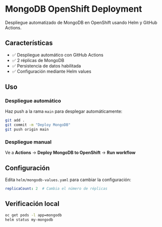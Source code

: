 # MongoDB OpenShift Deployment

Despliegue automatizado de MongoDB en OpenShift usando Helm y GitHub Actions.

## Características

- ✅ Despliegue automático con GitHub Actions
- ✅ 2 réplicas de MongoDB
- ✅ Persistencia de datos habilitada
- ✅ Configuración mediante Helm values

## Uso

### Despliegue automático
Haz push a la rama `main` para desplegar automáticamente:
```bash
git add .
git commit -m "Deploy MongoDB"
git push origin main
```

### Despliegue manual
Ve a **Actions** → **Deploy MongoDB to OpenShift** → **Run workflow**

## Configuración

Edita `helm/mongodb-values.yaml` para cambiar la configuración:
```yaml
replicaCount: 2  # Cambia el número de réplicas
```

## Verificación local
```bash
oc get pods -l app=mongodb
helm status my-mongodb
```
